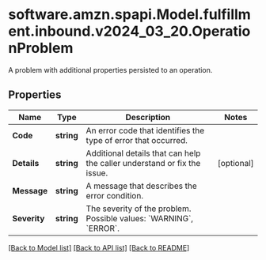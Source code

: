 # software.amzn.spapi.Model.fulfillment.inbound.v2024_03_20.OperationProblem
A problem with additional properties persisted to an operation.

## Properties

Name | Type | Description | Notes
------------ | ------------- | ------------- | -------------
**Code** | **string** | An error code that identifies the type of error that occurred. | 
**Details** | **string** | Additional details that can help the caller understand or fix the issue. | [optional] 
**Message** | **string** | A message that describes the error condition. | 
**Severity** | **string** | The severity of the problem. Possible values: &#x60;WARNING&#x60;, &#x60;ERROR&#x60;. | 

[[Back to Model list]](../README.md#documentation-for-models) [[Back to API list]](../README.md#documentation-for-api-endpoints) [[Back to README]](../README.md)

